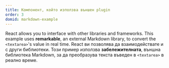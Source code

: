 ```yaml
---
title: Компонент, който използва външен plugin
order: 3
domid: markdown-example
---
```


React allows you to interface with other libraries and frameworks. This example uses **remarkable**, an external Markdown library, to convert the `<textarea>`'s value in real time.
React ви позволява да взаимодействате и с други библиотеки. Този пример използва **забележителната**, външна библиотека Markdown, за да преобразува текста въведен в `<textarea>` в реално време.
